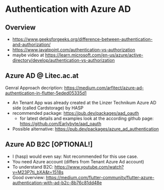# Authentication with Azure AD

## Overview

- <https://www.geeksforgeeks.org/difference-between-authentication-and-authorization/>
- <https://www.javatpoint.com/authentication-vs-authorization>
- maybe video at <https://learn.microsoft.com/en-us/azure/active-directory/develop/authentication-vs-authorization>

## Azure AD @ Litec.ac.at

Genral Approach decription: <https://medium.com/arfitect/azure-ad-authentication-in-flutter-5eded05335d1>

- An Tenant App was already created at the Linzer Technikum Azure AD side (called Cardstorage) by HASP
- recommended package: <https://pub.dev/packages/aad_oauth> 
  - for latest details and examples look at the according github page: <https://github.com/Earlybyte/aad_oauth>
- Possible alternative: <https://pub.dev/packages/azure_ad_authentication>


## Azure AD B2C [OPTIONAL!]

- I (hasp) would even say: Not recommended for this use case.
- You need Azure account (differs from Tenant Azure Ad account)
- To understand B2C: https://www.youtube.com/watch?v=M23P7tj_bXA&t=1518s
- Good overview: <https://medium.com/flutter-community/flutter-azure-authentication-with-ad-b2c-8b76c81dd48e>
